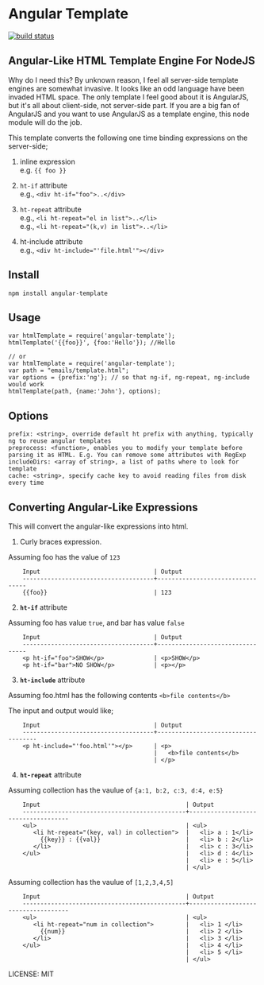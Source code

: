 Angular Template
==============================
[![build status](https://secure.travis-ci.org/allenhwkim/angular-template.png)](http://travis-ci.org/allenhwkim/angular-template)

Angular-Like HTML Template Engine For NodeJS
-----------------------------------------------

Why do I need this?
By unknown reason, I feel all server-side template engines are somewhat invasive.
It looks like an odd language have been invaded HTML space.
The only template I feel good about it is AngularJS, but it's all about client-side, not server-side part.
If you are a big fan of AngularJS and you want to use AngularJS as a template engine, this node module will do the job.

This template converts the following one time binding expressions on the server-side;

  1. inline expression  
     e.g. `{{ foo }}`  

  2. `ht-if` attribute  
     e.g., `<div ht-if="foo">..</div>`

  3. `ht-repeat` attribute  
     e.g., `<li ht-repeat="el in list">..</li>`  
     e.g., `<li ht-repeat="(k,v) in list">..</li>`  

  4. ht-include attribute  
     e.g., `<div ht-include="'file.html'"></div>`  

Install
-------

    npm install angular-template

Usage
------

    var htmlTemplate = require('angular-template');
    htmlTemplate('{{foo}}', {foo:'Hello'}); //Hello

    // or
    var htmlTemplate = require('angular-template');
    var path = "emails/template.html";
    var options = {prefix:'ng'}; // so that ng-if, ng-repeat, ng-include would work
    htmlTemplate(path, {name:'John'}, options);

Options
------

    prefix: <string>, override default ht prefix with anything, typically ng to reuse angular templates
    preprocess: <function>, enables you to modify your template before parsing it as HTML. E.g. You can remove some attributes with RegExp
    includeDirs: <array of string>, a list of paths where to look for template
    cache: <string>, specify cache key to avoid reading files from disk every time

Converting Angular-Like Expressions
------------------------------------------------
This will convert the angular-like expressions into html.

1. Curly braces expression.

  Assuming foo has the value of `123`

        Input                                | Output
        -------------------------------------+---------------------------------
        {{foo}}                              | 123

2.  **`ht-if`** attribute

  Assuming foo has value `true`, and bar has value `false`

        Input                                | Output
        -------------------------------------+---------------------------------
        <p ht-if="foo">SHOW</p>              | <p>SHOW</p>    
        <p ht-if="bar">NO SHOW</p>           | <p></p>

3. **`ht-include`** attribute

  Assuming foo.html has the following contents `<b>file contents</b>`

 The input and output would like;

        Input                                | Output
        -------------------------------------+------------------------------------
        <p ht-include="'foo.html'"></p>      | <p>
                                             |   <b>file contents</b>
                                             | </p>


4. **`ht-repeat`** attribute

  Assuming collection has the vaulue of `{a:1, b:2, c:3, d:4, e:5}`

        Input                                         | Output
        ----------------------------------------------+------------------------------------
        <ul>                                          | <ul>
           <li ht-repeat="(key, val) in collection">  |   <li> a : 1</li>
             {{key}} : {{val}}                        |   <li> b : 2</li>
           </li>                                      |   <li> c : 3</li>
        </ul>                                         |   <li> d : 4</li>
                                                      |   <li> e : 5</li>
                                                      | </ul>

  Assuming collection has the vaulue of `[1,2,3,4,5]`

        Input                                         | Output
        ----------------------------------------------+------------------------------------
        <ul>                                          | <ul>
           <li ht-repeat="num in collection">         |   <li> 1 </li>
             {{num}}                                  |   <li> 2 </li>
           </li>                                      |   <li> 3 </li>
        </ul>                                         |   <li> 4 </li>
                                                      |   <li> 5 </li>
                                                      | </ul>


LICENSE: MIT

